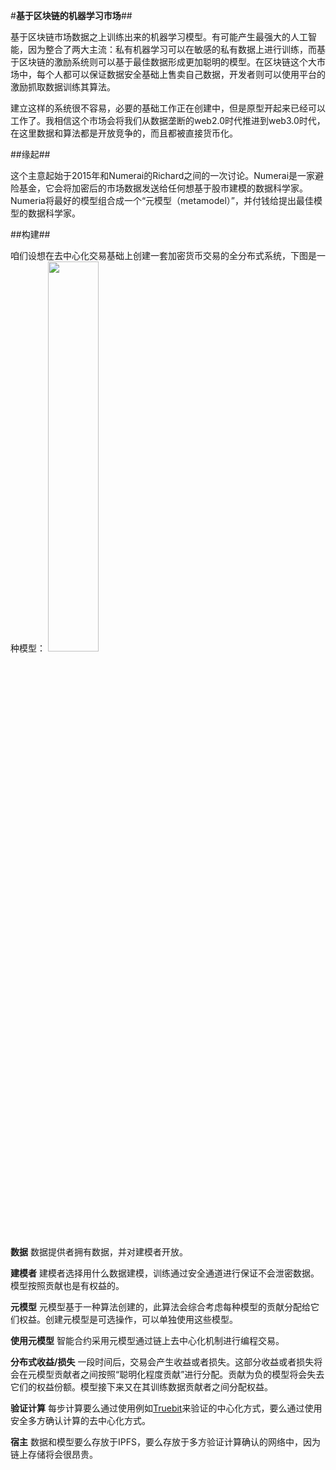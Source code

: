 #**基于区块链的机器学习市场**##

基于区块链市场数据之上训练出来的机器学习模型。有可能产生最强大的人工智能，因为整合了两大主流：私有机器学习可以在敏感的私有数据上进行训练，而基于区块链的激励系统则可以基于最佳数据形成更加聪明的模型。在区块链这个大市场中，每个人都可以保证数据安全基础上售卖自己数据，开发者则可以使用平台的激励抓取数据训练其算法。

建立这样的系统很不容易，必要的基础工作正在创建中，但是原型开起来已经可以工作了。我相信这个市场会将我们从数据垄断的web2.0时代推进到web3.0时代，在这里数据和算法都是开放竞争的，而且都被直接货币化。

##缘起##

这个主意起始于2015年和Numerai的Richard之间的一次讨论。Numerai是一家避险基金，它会将加密后的市场数据发送给任何想基于股市建模的数据科学家。Numeria将最好的模型组合成一个“元模型（metamodel）”，并付钱给提出最佳模型的数据科学家。

##构建##

咱们设想在去中心化交易基础上创建一套加密货币交易的全分布式系统，下图是一种模型：
<img src="https://cdn-images-1.medium.com/max/1200/1*Gijb5M3zuLRbXaDmVAS0JA.jpeg" width="40%" alt=""/>

**数据** 数据提供者拥有数据，并对建模者开放。

**建模者** 建模者选择用什么数据建模，训练通过安全通道进行保证不会泄密数据。模型按照贡献也是有权益的。

**元模型** 元模型基于一种算法创建的，此算法会综合考虑每种模型的贡献分配给它们权益。创建元模型是可选操作，可以单独使用这些模型。

**使用元模型** 智能合约采用元模型通过链上去中心化机制进行编程交易。

**分布式收益/损失** 一段时间后，交易会产生收益或者损失。这部分收益或者损失将会在元模型贡献者之间按照“聪明化程度贡献”进行分配。贡献为负的模型将会失去它们的权益份额。模型接下来又在其训练数据贡献者之间分配权益。

**验证计算** 每步计算要么通过使用例如[Truebit](http://truebit.io)来验证的中心化方式，要么通过使用安全多方确认计算的去中心化方式。

**宿主** 数据和模型要么存放于IPFS，要么存放于多方验证计算确认的网络中，因为链上存储将会很昂贵。

